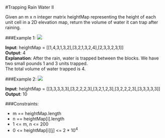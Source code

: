 #Trapping Rain Water II

Given an m x n integer matrix heightMap representing the height of each unit cell in a 2D elevation map, return
the volume of water it can trap after raining.

###Example 1:
![](https://assets.leetcode.com/uploads/2021/04/08/trap1-3d.jpg)

**Input**: heightMap = [[1,4,3,1,3,2],[3,2,1,3,2,4],[2,3,3,2,3,1]]  
**Output**: 4  
**Explanation**: After the rain, water is trapped between the blocks. We have two small pounds 1 and 3 units trapped.  
The total volume of water trapped is 4.

###Example 2:
![](https://assets.leetcode.com/uploads/2021/04/08/trap2-3d.jpg)

**Input**: heightMap = [[3,3,3,3,3],[3,2,2,2,3],[3,2,1,2,3],[3,2,2,2,3],[3,3,3,3,3]]  
**Output**: 10

###Constraints:

* m == heightMap.length
* n == heightMap[i].length
* 1 <= m, n <= 200
* 0 <= heightMap[i][j] <= 2 * 10<sup>4</sup>
